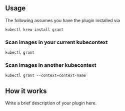 
## Usage
The following assumes you have the plugin installed via

```shell
kubectl krew install grant
```

### Scan images in your current kubecontext

```shell
kubectl grant
```

### Scan images in another kubecontext

```shell
kubectl grant --context=context-name
```

## How it works
Write a brief description of your plugin here.